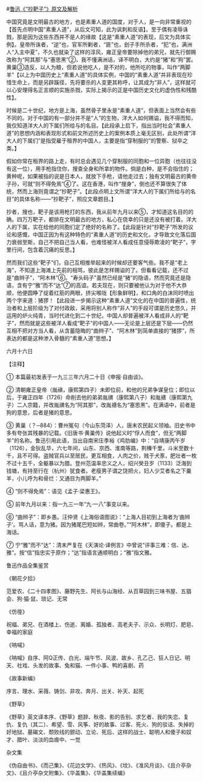 #[鲁迅《“抄靶子”》原文及解析](https://www.vrrw.net/wx/8107.html)

中国究竟是文明最古的地方，也是素重人道的国度，对于人，是一向非常重视的【首先点明中国“素重人道”，从后文可知，此为讽刺和反语】。至于偶有凌辱诛戮，那是因为这些东西并不是人的缘故【这是“素重人道”的表现，后文为具体实例】。皇帝所诛者，“逆”也，官军所剿者，“匪”也，刽子手所杀者，“犯”也，满洲人“入主中夏”，不久也就染了这样的淳风，雍正皇帝要除掉他的弟兄，就先行御赐改称为“阿其那”与“塞思黑”②，我不懂满洲话，译不明白，大约是“猪”和“狗”罢。黄巢③造反，以人为粮，但若说他吃人，是不对的，他所吃的物事，叫作“两脚羊”【以上为中国历史上“素重人道”的具体实例，中国的“素重人道”并非表现在珍惜生命上，而是另辟蹊径，先将要杀的人变更其称呼，让其成为“非人”，这样就可以心安理得名正言顺的实施杀戮，实际上揭示的正是中国历史文化的虚伪性和残酷性】。



时候是二十世纪，地方是上海，虽然骨子里永是“素重人道”，但表面上当然会有些不同的。对于中国的有一部分并不是“人”的生物，洋大人如何赐谥，我不得而知，我仅知道洋大人的下属们所给与的名目。【此段承上启下，指出当时社会“素重人道”的思想内涵和表现形式和前文所述历史上的案例本质上毫无区别，此处所谓“洋大人的下属们”是指受雇于租界的中国人，主要是指“穿制服的”的警察、狱卒之类。】

假如你常在租界的路上走，有时总会遇见几个穿制服的同胞和一位异胞（也往往没有这一位），用手枪指住你，搜查全身和所拿的物件。倘是白种，是不会指住的；黄种呢，如果被指的说是日本人，就放下手枪，请他走过去；独有文明最古的黄帝子孙，可就“则不得免焉”④了。这在香港，叫作“搜身”，倒也还不算很失了体统，然而上海则竟谓之“抄靶子”。【此段点明上文所谓“洋大人的下属们所给与的名目”的具体名称——“抄靶子”，照应文章题目。】

抄者，搜也，靶子是该用枪打的东西，我从前年九月以来⑤，才知道这名目的的确。四万万靶子，都排在文明最古的地方，私心在侥幸的只是还没有被打着。洋大人的下属，实在给他的同胞们定了绝好的名称了。【此段是针对“抄靶子”所发的议论和感慨，中国正因为有这种特色的“素重人道”的历史和文化，才导致文化落后国力衰弱至斯，自己不把自己当人看，也难怪被洋人看成任意侵辱欺凌的“靶子”，字里行间，包含着沉痛的反思。】

然而我们这些“靶子”们，自己互相推举起来的时候却还要客气些。我不是“老上海”，不知道上海滩上先前的相骂，彼此是怎样赐谥的了。但看看记载，还不过是“曲辫子”，“阿木林”⑥。“寿头码子”虽然已经是“猪”的隐语，然而究竟还是隐语，含有宁“雅”而不“达”⑦的高谊。若夫现在，则只要被他认为对于他不大恭顺，他便圆睁了绽着红筋的两眼，挤尖喉咙【形象鲜明】，和口角的白沫同时喷出两个字来道：猪猡！【此段进一步揭示这种“素重人道”文化的在中国的普遍性，统治者和上层阶级为了对付政敌，采用将别人称作“非人”的手段可谓是历史悠久，并运用的炉火纯青，当时代进化到二十世纪，中国人却普遍被洋人看成非人的“靶子”，然而就是这些被洋人看成“靶子”的中国人——无论是上层还是下层——仍然互相不把对方当人看，从含蓄隐晦的“曲辫子”、“阿木林”到简单直接的“猪猡”，所表达的都是这种渗入骨髓的“素重人道”思想。】

六月十六日



【注释】

① 本篇最初发表于一九三三年六月二十日《申报·自由谈》。

② 清朝雍正皇帝（胤禛，康熙第四子）未即位前，和他的兄弟争谋皇位；即位以后，于雍正四年（1726）命削去他的弟弟胤禩（康熙第八子）和胤禟（康熙第九子）二人宗籍，并改胤禩名为“阿其那”，改胤禟名为“塞思黑”。在满语中，前者是狗的意思，后者是猪的意思。

③ 黄巢（？─884）：曹州冤句（今山东菏泽）人，唐末农民起义领袖。旧史书中多有夸张其残暴的记载。《旧唐书·黄巢传》说他起义时“俘人而食”，但无“两脚羊”的名称。鲁迅引用此语，当出自南宋庄季裕《鸡肋编》中：“自靖康丙午岁（1126），金狄乱华，六七年间，山东、京西、淮南等路，荆榛千里，斗米至数十千，且不可得。盗贼官兵以至居民，更互相食，人肉之价，贱于犬豕，肥壮者一枚不过十五千，全躯暴以为腊。登州范温率忠义之人，绍兴癸丑岁（1133）泛海到钱塘，有持至行在（杭州）犹食者。老瘦男子谓之饶把火，妇人少艾者名之下羹羊，小儿呼为和骨烂：又通目为两脚羊。”

④ “则不得免焉”：语见《孟子·梁惠王》。

⑤ 前年九月以来：指一九三一年“九·一八”事变以来。

⑥ “曲辫子”：即乡愚。汪仲贤《上海俗语图说》：“上海人目初到上海者为‘曲辫子’。骂人话，意为猪。因为猪尾巴短如辫，常曲卷。”“阿木林”，即傻子。都是上海话。

⑦ 宁“雅”而不“达”：清末严复在《天演论·译例言》中曾说“评事三难：信、达、雅”。按“信”指忠实于原作；“达”指语言通顺明白；“雅”指文雅。

鲁迅作品全集鉴赏

《朝花夕拾》

范爱农、《二十四孝图》、藤野先生、阿长与山海经、从百草园到三味书屋、五猖会、狗·猫·鼠、琐记、无常

《仿徨》

祝福、弟兄、在酒楼上、伤逝、离婚、孤独者、高老夫子、示众、长明灯、肥皂、幸福的家庭

《呐喊》

《呐喊》自序、阿Q正传、白光、端午节、风波、故乡、孔乙己、狂人日记、明天、社戏、头发的故事、兔和猫、一件小事、鸭的喜剧、药

《故事新编》

序言、理水、采薇、铸剑、非攻、奔月、出关、补天、起死

《野草》

《野草》英文译本序、《野草》题辞、秋夜、影的告别、求乞者、我的失恋、复仇、复仇〔其二〕、希望、雪、风筝、好的故事、过客、死火、狗的驳诘、失掉的好地狱、墓碣文、颓败线的颤动、立论、死后、这样的战士、聪明人和傻子和奴才、腊叶、淡淡的血痕中、一觉

杂文集

《伪自由书》、《而己集》、《花边文学》、《热风》、《坟》、《准风月谈》、《且介亭杂文》、《且介亭杂文附集》、《华盖集》、《华盖集续编》

